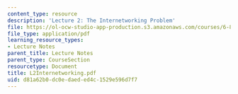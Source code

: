 ```yaml
---
content_type: resource
description: 'Lecture 2: The Internetworking Problem'
file: https://ol-ocw-studio-app-production.s3.amazonaws.com/courses/6-829-computer-networks-fall-2002/d81a62b0dc0edaeded4c1529e596d7f7_L2Internetworking.pdf
file_type: application/pdf
learning_resource_types:
- Lecture Notes
parent_title: Lecture Notes
parent_type: CourseSection
resourcetype: Document
title: L2Internetworking.pdf
uid: d81a62b0-dc0e-daed-ed4c-1529e596d7f7
---
```

